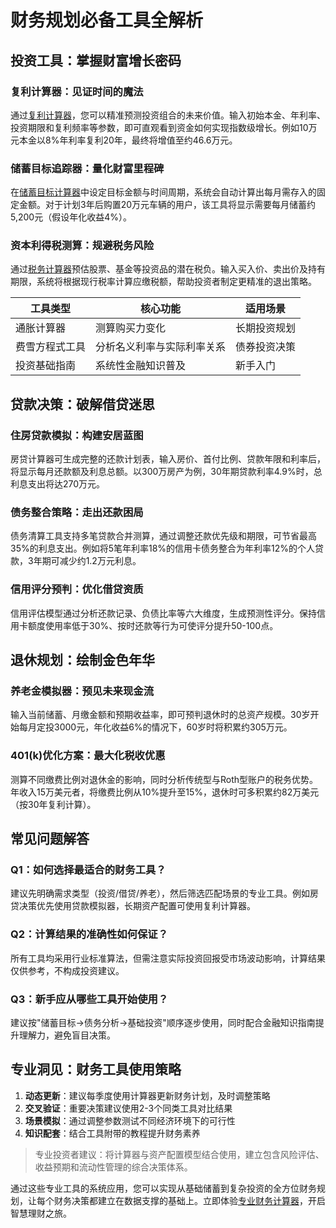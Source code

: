 # 财务规划必备工具全解析

## 投资工具：掌握财富增长密码
### 复利计算器：见证时间的魔法
通过[复利计算器](https://bit.ly/okx_welcome)，您可以精准预测投资组合的未来价值。输入初始本金、年利率、投资期限和复利频率等参数，即可直观看到资金如何实现指数级增长。例如10万元本金以8%年利率复利20年，最终将增值至约46.6万元。

### 储蓄目标追踪器：量化财富里程碑
在[储蓄目标计算器](https://bit.ly/okx_welcome)中设定目标金额与时间周期，系统会自动计算出每月需存入的固定金额。对于计划3年后购置20万元车辆的用户，该工具将显示需要每月储蓄约5,200元（假设年化收益4%）。

### 资本利得税测算：规避税务风险
通过[税务计算器](https://bit.ly/okx_welcome)预估股票、基金等投资品的潜在税负。输入买入价、卖出价及持有期限，系统将根据现行税率计算应缴税额，帮助投资者制定更精准的退出策略。

| 工具类型        | 核心功能                     | 适用场景               |
|-----------------|------------------------------|------------------------|
| 通胀计算器      | 测算购买力变化               | 长期投资规划           |
| 费雪方程式工具  | 分析名义利率与实际利率关系   | 债券投资决策           |
| 投资基础指南    | 系统性金融知识普及           | 新手入门               |

## 贷款决策：破解借贷迷思
### 住房贷款模拟：构建安居蓝图
房贷计算器可生成完整的还款计划表，输入房价、首付比例、贷款年限和利率后，将显示每月还款额及利息总额。以300万房产为例，30年期贷款利率4.9%时，总利息支出将达270万元。

### 债务整合策略：走出还款困局
债务清算工具支持多笔贷款合并测算，通过调整还款优先级和期限，可节省最高35%的利息支出。例如将5笔年利率18%的信用卡债务整合为年利率12%的个人贷款，3年期可减少约1.2万元利息。

### 信用评分预判：优化借贷资质
信用评估模型通过分析还款记录、负债比率等六大维度，生成预测性评分。保持信用卡额度使用率低于30%、按时还款等行为可使评分提升50-100点。

## 退休规划：绘制金色年华
### 养老金模拟器：预见未来现金流
输入当前储蓄、月缴金额和预期收益率，即可预判退休时的总资产规模。30岁开始每月定投3000元，年化收益6%的情况下，60岁时将积累约305万元。

### 401(k)优化方案：最大化税收优惠
测算不同缴费比例对退休金的影响，同时分析传统型与Roth型账户的税务优势。年收入15万美元者，将缴费比例从10%提升至15%，退休时可多积累约82万美元（按30年复利计算）。

## 常见问题解答
### Q1：如何选择最适合的财务工具？
建议先明确需求类型（投资/借贷/养老），然后筛选匹配场景的专业工具。例如房贷决策优先使用贷款模拟器，长期资产配置可使用复利计算器。

### Q2：计算结果的准确性如何保证？
所有工具均采用行业标准算法，但需注意实际投资回报受市场波动影响，计算结果仅供参考，不构成投资建议。

### Q3：新手应从哪些工具开始使用？
建议按"储蓄目标→债务分析→基础投资"顺序逐步使用，同时配合金融知识指南提升理解力，避免盲目决策。

## 专业洞见：财务工具使用策略
1. **动态更新**：建议每季度使用计算器更新财务计划，及时调整策略
2. **交叉验证**：重要决策建议使用2-3个同类工具对比结果
3. **场景模拟**：通过调整参数测试不同经济环境下的可行性
4. **知识配套**：结合工具附带的教程提升财务素养

> 专业投资者建议：将计算器与资产配置模型结合使用，建立包含风险评估、收益预期和流动性管理的综合决策体系。

通过这些专业工具的系统应用，您可以实现从基础储蓄到复杂投资的全方位财务规划，让每个财务决策都建立在数据支撑的基础上。立即体验[专业财务计算器](https://bit.ly/okx_welcome)，开启智慧理财之旅。